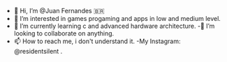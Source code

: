 - 👋 Hi, I’m @Juan Fernandes 🇧🇷
- 👀 I’m interested in games progaming and apps in low and medium level.
- 🌱 I’m currently learning c and advanced hardware architecture.
-💞️ I’m looking to collaborate on anything.
- 📫 How to reach me, i don't understand it.
-My Instagram: @residentsilent .
<!---
juanfernande/juanfernande is a ✨ special ✨ repository because its `README.md` (this file) appears on your GitHub profile.
You can click the Preview link to take a look at your changes.
--->
